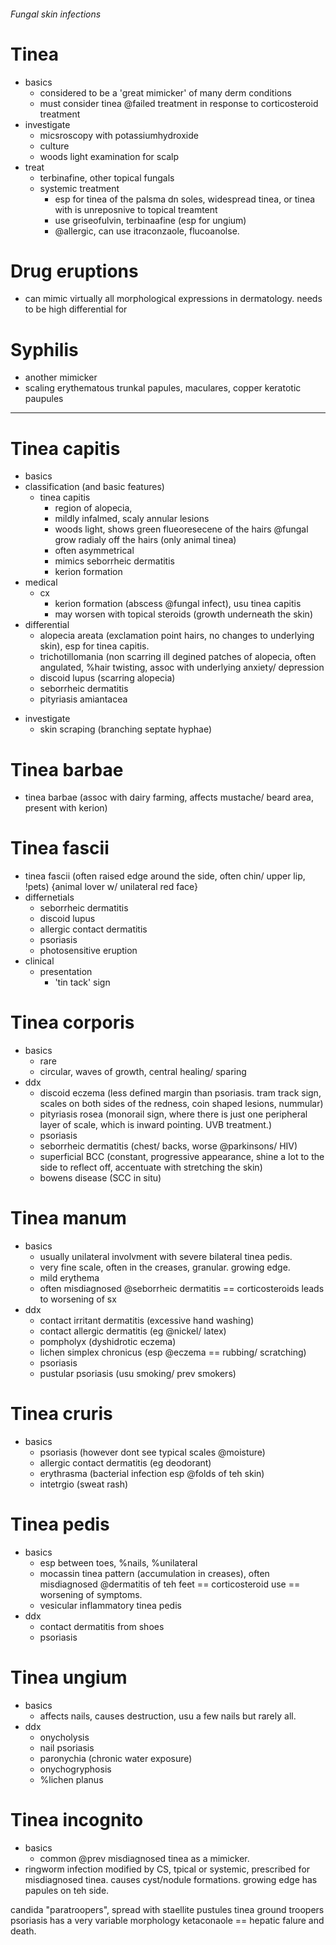 ###### Fungal skin infections

# Tinea
- basics
    + considered to be a 'great mimicker' of many derm conditions
    + must consider tinea @failed treatment in response to corticosteroid treatment
- investigate
    + micsroscopy with potassiumhydroxide
    + culture
    + woods light examination for scalp
- treat
    + terbinafine, other topical fungals
    + systemic treatment
        * esp for tinea of the palsma dn soles, widespread tinea, or tinea with is unreposnive to topical treamtent
        * use griseofulvin, terbinaafine (esp for ungium)
        * @allergic, can use itraconzaole, flucoanolse.


# Drug eruptions
- can mimic virtually all morphological expressions in dermatology. needs to be high differential for 

# Syphilis
- another mimicker
- scaling erythematous trunkal papules, maculares, copper keratotic paupules
--------------------------------------------------------

# Tinea capitis
- basics
- classification (and basic features)
    + tinea capitis
        * region of alopecia, 
        * mildly infalmed, scaly annular lesions
        * woods light, shows green flueoresecene of the hairs @fungal grow radialy off the hairs (only animal tinea)
        * often asymmetrical
        * mimics seborrheic dermatitis
        * kerion formation
- medical
    + cx
        * kerion formation (abscess @fungal infect), usu tinea capitis
        * may worsen with topical steroids (growth underneath the skin)
- differential
    + alopecia areata (exclamation point hairs, no changes to underlying skin), esp for tinea capitis.
    + trichotillomania (non scarring ill degined patches of alopecia, often angulated, %hair twisting, assoc with underlying anxiety/ depression
    + discoid lupus (scarring alopecia)
    + seborrheic dermatitis
    + pityriasis amiantacea
+ investigate
    * skin scraping (branching septate hyphae)

# Tinea barbae
+ tinea barbae (assoc with dairy farming, affects mustache/ beard area, present with kerion)

# Tinea fascii
+ tinea fascii (often raised edge around the side, often chin/ upper lip, !pets) {animal lover w/ unilateral red face}
+ differnetials
    * seborrheic dermatitis
    * discoid lupus
    * allergic contact dermatitis
    * psoriasis
    * photosensitive eruption
+ clinical
    * presentation
        - 'tin tack' sign

# Tinea corporis
- basics
    + rare
    + circular, waves of growth, central healing/ sparing
- ddx
    + discoid eczema (less defined margin than psoriasis. tram track sign, scales on both sides of the redness, coin shaped lesions, nummular)
    + pityriasis rosea (monorail sign, where there is just one peripheral layer of scale, which is inward pointing. UVB treatment.)
    + psoriasis
    + seborrheic dermatitis (chest/ backs, worse @parkinsons/ HIV)
    + superficial BCC (constant, progressive appearance, shine a lot to the side to reflect off, accentuate with stretching the skin)
    + bowens disease (SCC in situ)

# Tinea manum
- basics
    + usually unilateral involvment with severe bilateral tinea pedis.
    + very fine scale, often in the creases, granular. growing edge. 
    + mild erythema
    + often misdiagnosed @seborrheic dermatitis == corticosteroids leads to worsening of sx
- ddx
    + contact irritant dermatitis (excessive hand washing)
    + contact allergic dermatitis (eg @nickel/ latex)
    + pompholyx (dyshidrotic eczema)
    + lichen simplex chronicus (esp @eczema == rubbing/ scratching)
    + psoriasis
    + pustular psoriasis (usu smoking/ prev smokers)

# Tinea cruris
- basics
    + psoriasis (however dont see typical scales @moisture)
    + allergic contact dermatitis (eg deodorant)
    + erythrasma (bacterial infection esp @folds of teh skin)
    + intetrgio (sweat rash)

# Tinea pedis
- basics
    + esp between toes, %nails, %unilateral
    + mocassin tinea pattern (accumulation in creases), often misdiagnosed @dermatitis of teh feet == corticosteroid use == worsening of symptoms.
    + vesicular inflammatory tinea pedis
- ddx
    + contact dermatitis from shoes
    + psoriasis 

# Tinea ungium
- basics
    + affects nails, causes destruction, usu a few nails but rarely all.
- ddx
    + onycholysis
    + nail psoriasis
    + paronychia (chronic water exposure)
    + onychogryphosis
    + %lichen planus

# Tinea incognito
- basics
    + common @prev misdiagnosed tinea as a mimicker.
- ringworm infection modified by CS, tpical or systemic, prescribed for misdiagnosed tinea. causes cyst/nodule formations. growing edge has papules on teh side.



candida "paratroopers", spread with staellite pustules
tinea ground troopers
psoriasis has a very variable morphology
ketaconaole == hepatic falure and death.